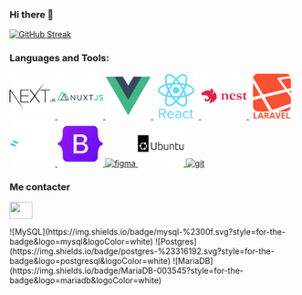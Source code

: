 

### Hi there 👋

<!--
**antikkorps/antikkorps** is a ✨ _special_ ✨ repository because its `README.md` (this file) appears on your GitHub profile.

Here are some ideas to get you started:

- 🔭 I’m currently working on ...
- 🌱 I’m currently learning ...
- 👯 I’m looking to collaborate on ...
- 🤔 I’m looking for help with ...
- 💬 Ask me about ...
- 📫 How to reach me: ...
- 😄 Pronouns: ...
- ⚡ Fun fact: ...
-->

[![GitHub Streak](https://github-readme-streak-stats.herokuapp.com?user=antikkorps&theme=dark&exclude_days=Sun%2CSat)](https://git.io/streak-stats)


<h3 align="left">Languages and Tools:</h3>
<p align="left"> 
  <a href="https://nextjs.org/" target="_blank"> <img src="https://github.com/devicons/devicon/blob/master/icons/nextjs/nextjs-original-wordmark.svg" alt="nextjs" width="80" height="80"/> </a>
  <a href="https://nuxt.com/" target="_blank"> <img src="https://github.com/devicons/devicon/blob/master/icons/nuxtjs/nuxtjs-original-wordmark.svg" alt="nuxtjs" width="80" height="80"/> </a>
  <a href="https://vuejs.org/" target="_blank"> <img src="https://github.com/devicons/devicon/blob/master/icons/vuejs/vuejs-original.svg" alt="Vuejs" width="80" height="80"/> </a>
  <a href="https://fr.legacy.reactjs.org/" target="_blank"> <img src="https://github.com/devicons/devicon/blob/master/icons/react/react-original-wordmark.svg" alt="React" width="80" height="80"/> </a>
  <a href="https://nestjs.com/" target="_blank"> <img src="https://github.com/devicons/devicon/blob/master/icons/nestjs/nestjs-plain-wordmark.svg" alt="nestjs" width="80" height="80"/> </a>
  <a href="https://laravel.com/" target="_blank"> <img src="https://github.com/devicons/devicon/blob/master/icons/laravel/laravel-plain-wordmark.svg" alt="laravel" width="80" height="80"/> </a>
  <a href="https://tailwindcss.com/" target="_blank"> <img src="https://github.com/devicons/devicon/blob/master/icons/tailwindcss/tailwindcss-original-wordmark.svg" alt="Tailwind" width="80" height="80"/> </a>
  <a href="https://getbootstrap.com/" target="_blank"> <img src="https://github.com/devicons/devicon/blob/master/icons/bootstrap/bootstrap-original.svg" alt="Bootstrap" width="80" height="80"/> </a> 
  <a href="https://www.figma.com/" target="_blank"> <img src="https://www.vectorlogo.zone/logos/figma/figma-icon.svg" alt="figma" width="80" height="80"/> </a> 
  <a href="https://ubuntu.com/" target="_blank"> <img src="https://github.com/devicons/devicon/blob/master/icons/ubuntu/ubuntu-plain-wordmark.svg" alt="ubuntu" width="80" height="80"/> </a> 
  <a href="https://git-scm.com/" target="_blank"> <img src="https://www.vectorlogo.zone/logos/git-scm/git-scm-icon.svg" alt="git" width="80" height="80"/> </a>  
</p>

<h3 align="left">Me contacter</h3>
<p align="left">
<a href="https://www.linkedin.com/in/franck-vienot-a0129a1a0/" target="blank"><img align="center" src="https://cdn.jsdelivr.net/npm/simple-icons@3.0.1/icons/linkedin.svg" alt="" height="30" width="40" /></a>
</p>
![MySQL](https://img.shields.io/badge/mysql-%2300f.svg?style=for-the-badge&logo=mysql&logoColor=white)
![Postgres](https://img.shields.io/badge/postgres-%23316192.svg?style=for-the-badge&logo=postgresql&logoColor=white)
![MariaDB](https://img.shields.io/badge/MariaDB-003545?style=for-the-badge&logo=mariadb&logoColor=white)
